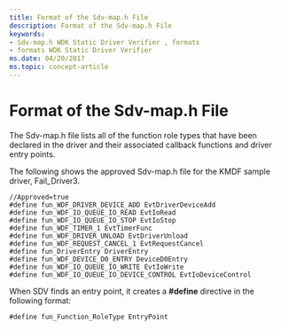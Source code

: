 ```yaml
---
title: Format of the Sdv-map.h File
description: Format of the Sdv-map.h File
keywords:
- Sdv-map.h WDK Static Driver Verifier , formats
- formats WDK Static Driver Verifier
ms.date: 04/20/2017
ms.topic: concept-article
---
```


# Format of the Sdv-map.h File


The Sdv-map.h file lists all of the function role types that have been declared in the driver and their associated callback functions and driver entry points.

The following shows the approved Sdv-map.h file for the KMDF sample driver, Fail\_Driver3.

```
//Approved=true
#define fun_WDF_DRIVER_DEVICE_ADD EvtDriverDeviceAdd
#define fun_WDF_IO_QUEUE_IO_READ EvtIoRead
#define fun_WDF_IO_QUEUE_IO_STOP EvtIoStop
#define fun_WDF_TIMER_1 EvtTimerFunc
#define fun_WDF_DRIVER_UNLOAD EvtDriverUnload
#define fun_WDF_REQUEST_CANCEL_1 EvtRequestCancel
#define fun_DriverEntry DriverEntry
#define fun_WDF_DEVICE_D0_ENTRY DeviceD0Entry
#define fun_WDF_IO_QUEUE_IO_WRITE EvtIoWrite
#define fun_WDF_IO_QUEUE_IO_DEVICE_CONTROL EvtIoDeviceControl
```

When SDV finds an entry point, it creates a **\#define** directive in the following format:

```
#define fun_Function_RoleType EntryPoint
```


